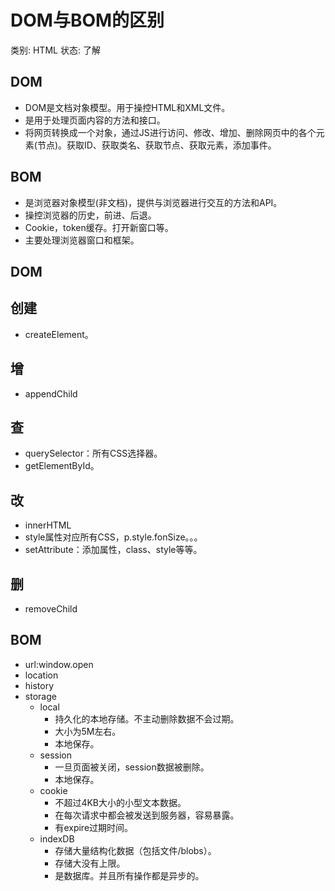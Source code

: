 # DOM与BOM的区别

类别: HTML
状态: 了解

## DOM

- DOM是文档对象模型。用于操控HTML和XML文件。
- 是用于处理页面内容的方法和接口。
- 将网页转换成一个对象，通过JS进行访问、修改、增加、删除网页中的各个元素(节点)。获取ID、获取类名、获取节点、获取元素，添加事件。

## BOM

- 是浏览器对象模型(非文档)，提供与浏览器进行交互的方法和API。
- 操控浏览器的历史，前进、后退。
- Cookie，token缓存。打开新窗口等。
- 主要处理浏览器窗口和框架。

## DOM

## 创建

- createElement。

## 增

- appendChild

## 查

- querySelector：所有CSS选择器。
- getElementById。

## 改

- innerHTML
- style属性对应所有CSS，p.style.fonSize。。。
- setAttribute：添加属性，class、style等等。

## 删

- removeChild

## BOM

- url:window.open
- location
- history
- storage
    - local
        - 持久化的本地存储。不主动删除数据不会过期。
        - 大小为5M左右。
        - 本地保存。
    - session
        - 一旦页面被关闭，session数据被删除。
        - 本地保存。
    - cookie
        - 不超过4KB大小的小型文本数据。
        - 在每次请求中都会被发送到服务器，容易暴露。
        - 有expire过期时间。
    - indexDB
        - 存储大量结构化数据（包括文件/blobs）。
        - 存储大没有上限。
        - 是数据库。并且所有操作都是异步的。